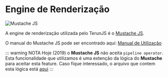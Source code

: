 # Engine de Renderização 

![Mustache JS](https://ahkhaicom.files.wordpress.com/2016/02/a3cf700e-2f02-11e5-869a-300312fb7a00.gif?w=299&h=186&crop=1)

A engine de renderização utilizada pelo TerunJS é o [Mustache JS](http://mustache.github.io/).

O manual do Mustache JS pode ser encontrado aqui: [Manual de Utilização](http://mustache.github.io/mustache.5.html)

::: warning NOTA 
Hoje (2019) o **Mustache JS** não aceita `pipeline operator`. Esta funcionalidade que utilizamos é uma extenção da lógica do **Mustache** para aceitar esta feature. Caso fique interessado, o arquivo que contem esta lógica está [aqui](https://github.com/raphaelkieling/terunjs/blob/master/src/core/mustache.js) 
:::